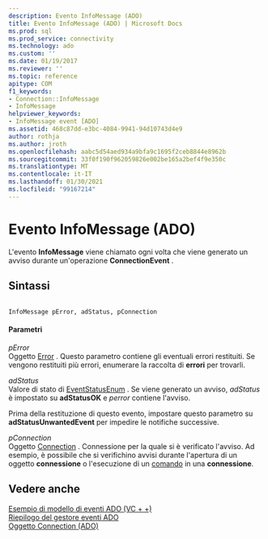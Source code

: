 ```yaml
---
description: Evento InfoMessage (ADO)
title: Evento InfoMessage (ADO) | Microsoft Docs
ms.prod: sql
ms.prod_service: connectivity
ms.technology: ado
ms.custom: ''
ms.date: 01/19/2017
ms.reviewer: ''
ms.topic: reference
apitype: COM
f1_keywords:
- Connection::InfoMessage
- InfoMessage
helpviewer_keywords:
- InfoMessage event [ADO]
ms.assetid: 468c87dd-e3bc-4084-9941-94d10743d4e9
author: rothja
ms.author: jroth
ms.openlocfilehash: aabc5d54aed934a9bfa9c1695f2ceb8844e8962b
ms.sourcegitcommit: 33f0f190f962059826e002be165a2bef4f9e350c
ms.translationtype: MT
ms.contentlocale: it-IT
ms.lasthandoff: 01/30/2021
ms.locfileid: "99167214"
---
```

# <a name="infomessage-event-ado"></a>Evento InfoMessage (ADO)
L'evento **InfoMessage** viene chiamato ogni volta che viene generato un avviso durante un'operazione **ConnectionEvent** .  
  
## <a name="syntax"></a>Sintassi  
  
```  
  
InfoMessage pError, adStatus, pConnection  
```  
  
#### <a name="parameters"></a>Parametri  
 *pError*  
 Oggetto [Error](./error-object.md) . Questo parametro contiene gli eventuali errori restituiti. Se vengono restituiti più errori, enumerare la raccolta di **errori** per trovarli.  
  
 *adStatus*  
 Valore di stato di [EventStatusEnum](./eventstatusenum.md) . Se viene generato un avviso, *adStatus* è impostato su **adStatusOK** e *perror* contiene l'avviso.  
  
 Prima della restituzione di questo evento, impostare questo parametro su **adStatusUnwantedEvent** per impedire le notifiche successive.  
  
 *pConnection*  
 Oggetto [Connection](./connection-object-ado.md) . Connessione per la quale si è verificato l'avviso. Ad esempio, è possibile che si verifichino avvisi durante l'apertura di un oggetto **connessione** o l'esecuzione di un [comando](./command-object-ado.md) in una **connessione**.  
  
## <a name="see-also"></a>Vedere anche  
 [Esempio di modello di eventi ADO (VC + +)](./ado-events-model-example-vc.md)   
 [Riepilogo del gestore eventi ADO](../../guide/data/ado-event-handler-summary.md)   
 [Oggetto Connection (ADO)](./connection-object-ado.md)
